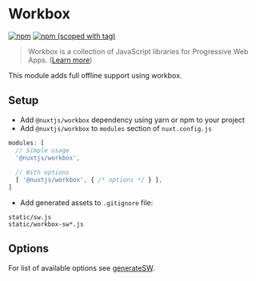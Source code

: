 # Workbox
[![npm](https://img.shields.io/npm/dt/@nuxtjs/workbox.svg?style=flat-square)](https://npmjs.com/package/@nuxtjs/workbox)
[![npm (scoped with tag)](https://img.shields.io/npm/v/@nuxtjs/workbox/latest.svg?style=flat-square)](https://npmjs.com/package/@nuxtjs/workbox)

> Workbox is a collection of JavaScript libraries for Progressive Web Apps.
([Learn more](https://github.com/GoogleChrome/workbox))

This module adds full offline support using workbox.

## Setup
- Add `@nuxtjs/workbox` dependency using yarn or npm to your project
- Add `@nuxtjs/workbox` to `modules` section of `nuxt.config.js`
```js
modules: [
  // Simple usage
  '@nuxtjs/workbox',
  
  // With options
  [ '@nuxtjs/workbox', { /* options */ } ],
]
```
- Add generated assets to `.gitignore` file:
```
static/sw.js
static/workbox-sw*.js
```

## Options
For list of available options
see [generateSW](https://workboxjs.org/reference-docs/latest/module-workbox-build.html#.generateSW).
